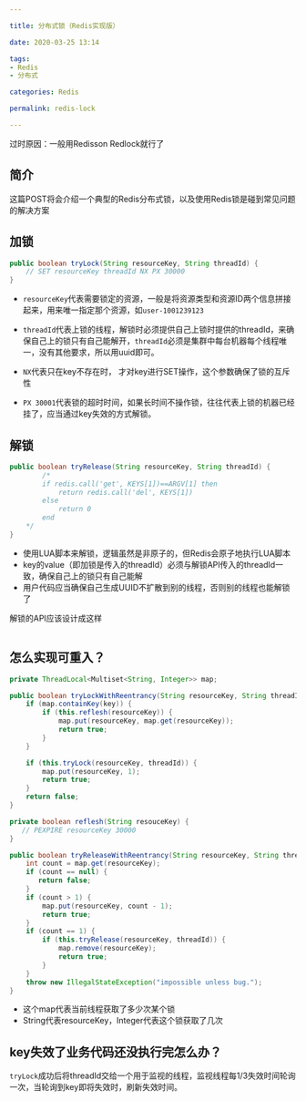 ```yaml
---

title: 分布式锁（Redis实现版）

date: 2020-03-25 13:14

tags:
- Redis
- 分布式

categories: Redis

permalink: redis-lock

---
```


过时原因：一般用Redisson Redlock就行了

## 简介

这篇POST将会介绍一个典型的Redis分布式锁，以及使用Redis锁是碰到常见问题的解决方案



## 加锁

~~~java
public boolean tryLock(String resourceKey, String threadId) {
    // SET resourceKey threadId NX PX 30000
}
~~~

- `resourceKey`代表需要锁定的资源，一般是将资源类型和资源ID两个信息拼接起来，用来唯一指定那个资源，如`user-1001239123`

- `threadId`代表上锁的线程，解锁时必须提供自己上锁时提供的threadId，来确保自己上的锁只有自己能解开，`threadId`必须是集群中每台机器每个线程唯一，没有其他要求，所以用uuid即可。

- `NX`代表只在key不存在时， 才对key进行SET操作，这个参数确保了锁的互斥性
- `PX 30001`代表锁的超时时间，如果长时间不操作锁，往往代表上锁的机器已经挂了，应当通过key失效的方式解锁。



## 解锁



~~~java
public boolean tryRelease(String resourceKey, String threadId) {
		/*
        if redis.call('get', KEYS[1])==ARGV[1] then 
            return redis.call('del', KEYS[1])
        else
            return 0
        end
    */
}

~~~

- 使用LUA脚本来解锁，逻辑虽然是非原子的，但Redis会原子地执行LUA脚本
- key的value（即加锁是传入的threadId）必须与解锁API传入的threadId一致，确保自己上的锁只有自己能解
- 用户代码应当确保自己生成UUID不扩散到别的线程，否则别的线程也能解锁了

解锁的API应该设计成这样

~~~java

~~~

## 怎么实现可重入？

~~~java
private ThreadLocal<Multiset<String, Integer>> map;

public boolean tryLockWithReentrancy(String resourceKey, String threadId) {
    if (map.containKey(key)) {
        if (this.reflesh(resourceKey)) {
            map.put(resourceKey, map.get(resourceKey));
            return true;
        } 
    }

    if (this.tryLock(resourceKey, threadId)) {
        map.put(resourceKey, 1);
        return true;
    }
    return false;
}

private boolean reflesh(String resouceKey) {
   // PEXPIRE resourceKey 30000
}
~~~

~~~java
public boolean tryReleaseWithReentrancy(String resourceKey, String threadId) {
    int count = map.get(resourceKey);
    if (count == null) {
       return false;
    }
    if (count > 1) {
        map.put(resourceKey, count - 1);
        return true;
    }
    if (count == 1) {
        if (this.tryRelease(resourceKey, threadId)) {
            map.remove(resourceKey);
            return true;
        }
    }
    throw new IllegalStateException("impossible unless bug.");
}
~~~

- 这个map代表当前线程获取了多少次某个锁
- String代表resourceKey，Integer代表这个锁获取了几次



## key失效了业务代码还没执行完怎么办？

`tryLock`成功后将threadId交给一个用于监视的线程，监视线程每1/3失效时间轮询一次，当轮询到key即将失效时，刷新失效时间。




